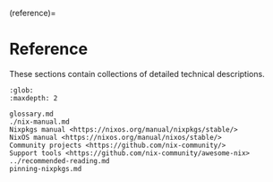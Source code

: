 (reference)=
# Reference

These sections contain collections of detailed technical descriptions.

```{toctree}
:glob:
:maxdepth: 2

glossary.md
./nix-manual.md
Nixpkgs manual <https://nixos.org/manual/nixpkgs/stable/>
NixOS manual <https://nixos.org/manual/nixos/stable/>
Community projects <https://github.com/nix-community/>
Support tools <https://github.com/nix-community/awesome-nix>
../recommended-reading.md
pinning-nixpkgs.md
```
